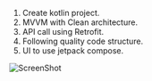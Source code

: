 1. Create kotlin project.
2. MVVM with Clean architecture.
3. API call using Retrofit.
4. Following quality code structure.
5. UI to use jetpack compose.

![ScreenShot](https://raw.github.com/saecmca/Wipro-Task/main/Wiprotask.png)
